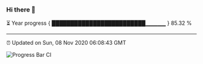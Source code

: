 ### Hi there 👋

⏳ Year progress { █████████████████████████▁▁▁▁▁ } 85.32 %

---

⏰ Updated on Sun, 08 Nov 2020 06:08:43 GMT

![Progress Bar CI](https://github.com/liununu/liununu/workflows/Progress%20Bar%20CI/badge.svg)
